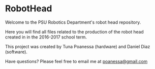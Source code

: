# RobotHead

Welcome to the PSU Robotics Department's robot head repository.<p>
Here you will find all files related to the production of the robot head created in in the 2016-2017 school term.<p>
This project was created by Tuna Poanessa (hardware) and Daniel Diaz (software).<p>
Have questions?  Please feel free to email me at poanessa@gmail.com
